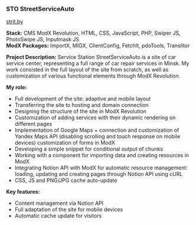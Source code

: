 ### STO StreetServiceAuto

[strit.by](https://strit.by/)

**Stack:** CMS ModX Revolution, HTML, CSS, JavaScript, PHP, Swiper JS, PhotoSwipe JS, Inputmask JS  
**ModX Packages:** ImportX, MIGX, ClientConfig, FetchIt, pdoTools, Translitor

**Project Description:**
Service Station StreetServiceAuto is a site of car service center, representing a full range of car repair services in Minsk. My work consisted in the full layout of the site from scratch, as well as customization of various functional elements through ModX Revolution.

**My role:**
- Full development of the site: adaptive and mobile layout
- Transferring the site to hosting and domain connection
- Designing the structure of the site in ModX Revolution
- Customization of adding services with their dynamic rendering on different pages
- Implementation of Google Maps + connection and customization of Yandex Maps API (disabling scrolling and touch response on mobile devices) customization of forms in ModX
- Developing a simple snippet for conditional output of chunks
- Working with a component for importing data and creating resources in ModX
- Integrating Notion API with ModX for automatic resource management: loading, updating and creating pages through Notion API using cURL
- CSS, JS and PNG/JPG cache auto-update

**Key features:**
- Content management via Notion API
- Full adaptation of the site for mobile devices
- Automatic cache update for visitors